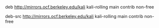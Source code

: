 deb http://mirrors.ocf.berkeley.edu/kali kali-rolling main contrib non-free

deb-src http://mirrors.ocf.berkeley.edu/kali kali-rolling main contrib non-free
